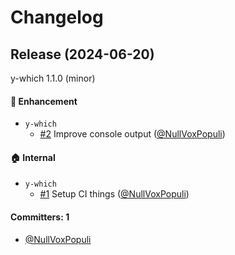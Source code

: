 # Changelog

## Release (2024-06-20)

y-which 1.1.0 (minor)

#### :rocket: Enhancement
* `y-which`
  * [#2](https://github.com/NullVoxPopuli/y-which/pull/2) Improve console output  ([@NullVoxPopuli](https://github.com/NullVoxPopuli))

#### :house: Internal
* `y-which`
  * [#1](https://github.com/NullVoxPopuli/y-which/pull/1) Setup CI things ([@NullVoxPopuli](https://github.com/NullVoxPopuli))

#### Committers: 1
- [@NullVoxPopuli](https://github.com/NullVoxPopuli)
